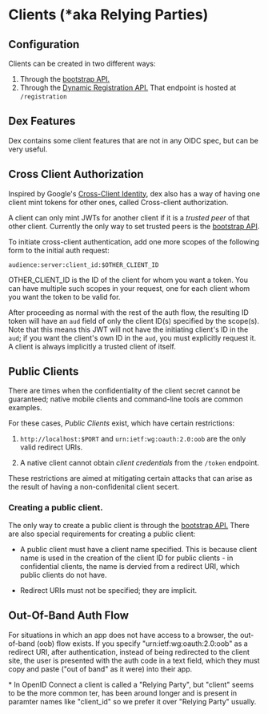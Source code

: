 # Clients (\*aka Relying Parties)

## Configuration

Clients can be created in two different ways:

1. Through the [bootstrap API.](https://github.com/coreos/dex/tree/master/schema/adminschema)
1. Through the [Dynamic Registration API.](https://openid.net/specs/openid-connect-registration-1_0.html) That endpoint is hosted at `/registration`


## Dex Features

Dex contains some client features that are not in any OIDC spec, but can be very useful.

## Cross Client Authorization

Inspired by Google's [Cross-Client Identity](https://developers.google.com/identity/protocols/CrossClientAuth), dex also has a way of having one client mint tokens for other ones, called Cross-client authorization.

A client can only mint JWTs for another client if it is a *trusted peer* of that other client. Currently the only way to set trusted peers is the [bootstrap API](https://github.com/coreos/dex/tree/master/schema/adminschema).

To initiate cross-client authentication, add one more scopes of the following form to the initial auth request:

```
audience:server:client_id:$OTHER_CLIENT_ID
```

OTHER\_CLIENT\_ID is the ID of the client for whom you want a token. You can have multiple such scopes in your request, one for each client whom you want the token to be valid for.

After proceeding as normal with the rest of the auth flow, the resulting ID token will have an `aud` field of only the client ID(s) specified by the scope(s). Note that this means this JWT will not have the initiating client's ID in the `aud`; if you want the client's own ID in the `aud`, you must explicitly request it. A client is always implicitly a trusted client of itself.

## Public Clients

There are times when the confidentiality of the client secret cannot be guaranteed; native mobile clients and command-line tools are common examples.

For these cases, *Public Clients* exist, which have certain restrictions:

1. `http://localhost:$PORT` and `urn:ietf:wg:oauth:2.0:oob` are the only valid redirect URIs.

1. A native client cannot obtain *client credentials* from the `/token` endpoint.

These restrictions are aimed at mitigating certain attacks that can arise as the result of having a non-confidenital client secert.

### Creating a public client.

The only way to create a public client is through the [bootstrap API.](https://github.com/coreos/dex/tree/master/schema/adminschema) There are also special requirements for creating a public client:

* A public client must have a client name specified. This is because client name is used in the creation of the client ID for public clients - in confidential clients, the name is dervied from a redirect URI, which public clients do not have.

* Redirect URIs must not be specified; they are implicit.

## Out-Of-Band Auth Flow

For situations in which an app does not have access to a browser, the out-of-band (oob) flow exists. If you specify "urn:ietf:wg:oauth:2.0:oob" as a redirect URI, after authentication, instead of being redirected to the client site, the user is presented with the auth code in a text field, which they must copy and paste ("out of band" as it were) into their app.


\* In OpenID Connect a client is called a "Relying Party", but "client" seems to
be the more common ter, has been around longer and is present in paramter names
like "client_id" so we prefer it over "Relying Party" usually.
